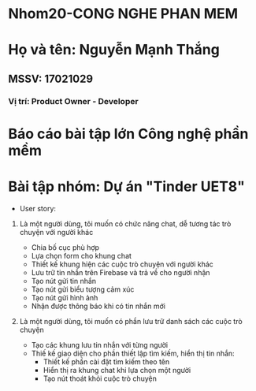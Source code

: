 # Nhom20-CONG NGHE PHAN MEM
# Họ và tên: Nguyễn Mạnh Thắng
## MSSV: 17021029
### Vị trí: Product Owner - Developer
# Báo cáo bài tập lớn Công nghệ phần mềm

# Bài tập nhóm: Dự án "Tinder UET8"
* User story:
 1) Là một người dùng, tôi muốn có chức năng chat, dễ tương tác trò chuyện với người khác
    - Chia bố cục phù hợp
    - Lựa chọn form cho khung chat
    - Thiết kế khung hiện các cuộc trò chuyện với người khác
    - Lưu trữ tin nhắn trên Firebase và trả về cho người nhận
    - Tạo nút gửi tin nhắn
    - Tạo nút gửi biểu tượng cảm xúc
    - Tạo nút gửi hình ảnh
    - Nhận được thông báo khi có tin nhắn mới
 
 2) Là một người dùng, tôi muốn có phần lưu trữ danh sách các cuộc trò chuyện
    - Tạo các khung lưu tin nhắn với từng người
    - Thiế kế giao diện cho phần thiết lập tìm kiếm, hiển thị tin nhắn: 
      + Thiết kế phần cài đặt tìm kiếm theo tên
      + Hiển thị ra khung chat khi lựa chọn một người
      + Tạo nút thoát khỏi cuộc trò chuyện
      
  
